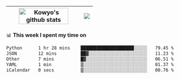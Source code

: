 | <a href="https://github.com/anuraghazra/github-readme-stats"><img width="85%" src="https://github-readme-stats.vercel.app/api?username=kowyo&show_icons=true&hide_border=true&theme=transparent" alt="Kowyo's github stats" /></a> | <a href="https://github.com/anuraghazra/github-readme-stats"><img align="center" src="https://github-readme-stats.vercel.app/api/top-langs/?username=kowyo&exclude_repo=Engineering-Competition-Robot,mobile-robot&hide=c,assembly,shaderlab,hlsl,mathematica,cmake&layout=compact&hide_border=true&theme=transparent" /></a> |
| ------------- | ------------- |

📊 **This week I spent my time on**
<!--START_SECTION:waka-->

```txt
Python      1 hr 28 mins    ████████████████████░░░░░   79.45 %
JSON        12 mins         ██▓░░░░░░░░░░░░░░░░░░░░░░   11.23 %
Other       7 mins          █▓░░░░░░░░░░░░░░░░░░░░░░░   06.51 %
YAML        1 min           ▒░░░░░░░░░░░░░░░░░░░░░░░░   01.37 %
iCalendar   0 secs          ▒░░░░░░░░░░░░░░░░░░░░░░░░   00.76 %
```

<!--END_SECTION:waka-->
